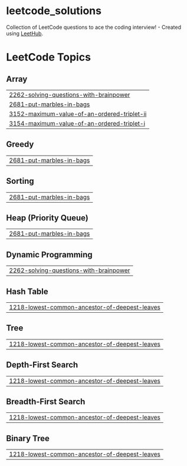 # leetcode_solutions
Collection of LeetCode questions to ace the coding interview! - Created using [LeetHub](https://github.com/QasimWani/LeetHub).

<!---LeetCode Topics Start-->
# LeetCode Topics
## Array
|  |
| ------- |
| [2262-solving-questions-with-brainpower](https://github.com/amolmishra23/leetcode_solutions/tree/master/2262-solving-questions-with-brainpower) |
| [2681-put-marbles-in-bags](https://github.com/amolmishra23/leetcode_solutions/tree/master/2681-put-marbles-in-bags) |
| [3152-maximum-value-of-an-ordered-triplet-ii](https://github.com/amolmishra23/leetcode_solutions/tree/master/3152-maximum-value-of-an-ordered-triplet-ii) |
| [3154-maximum-value-of-an-ordered-triplet-i](https://github.com/amolmishra23/leetcode_solutions/tree/master/3154-maximum-value-of-an-ordered-triplet-i) |
## Greedy
|  |
| ------- |
| [2681-put-marbles-in-bags](https://github.com/amolmishra23/leetcode_solutions/tree/master/2681-put-marbles-in-bags) |
## Sorting
|  |
| ------- |
| [2681-put-marbles-in-bags](https://github.com/amolmishra23/leetcode_solutions/tree/master/2681-put-marbles-in-bags) |
## Heap (Priority Queue)
|  |
| ------- |
| [2681-put-marbles-in-bags](https://github.com/amolmishra23/leetcode_solutions/tree/master/2681-put-marbles-in-bags) |
## Dynamic Programming
|  |
| ------- |
| [2262-solving-questions-with-brainpower](https://github.com/amolmishra23/leetcode_solutions/tree/master/2262-solving-questions-with-brainpower) |
## Hash Table
|  |
| ------- |
| [1218-lowest-common-ancestor-of-deepest-leaves](https://github.com/amolmishra23/leetcode_solutions/tree/master/1218-lowest-common-ancestor-of-deepest-leaves) |
## Tree
|  |
| ------- |
| [1218-lowest-common-ancestor-of-deepest-leaves](https://github.com/amolmishra23/leetcode_solutions/tree/master/1218-lowest-common-ancestor-of-deepest-leaves) |
## Depth-First Search
|  |
| ------- |
| [1218-lowest-common-ancestor-of-deepest-leaves](https://github.com/amolmishra23/leetcode_solutions/tree/master/1218-lowest-common-ancestor-of-deepest-leaves) |
## Breadth-First Search
|  |
| ------- |
| [1218-lowest-common-ancestor-of-deepest-leaves](https://github.com/amolmishra23/leetcode_solutions/tree/master/1218-lowest-common-ancestor-of-deepest-leaves) |
## Binary Tree
|  |
| ------- |
| [1218-lowest-common-ancestor-of-deepest-leaves](https://github.com/amolmishra23/leetcode_solutions/tree/master/1218-lowest-common-ancestor-of-deepest-leaves) |
<!---LeetCode Topics End-->